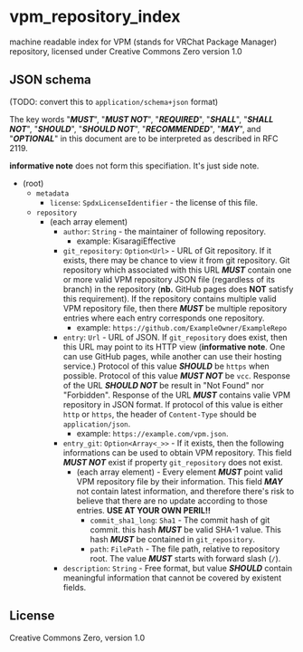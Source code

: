 # vpm_repository_index
machine readable index for VPM (stands for VRChat Package Manager) repository, licensed under Creative Commons Zero version 1.0

## JSON schema
(TODO: convert this to `application/schema+json` format)

The key words "***MUST***", "***MUST NOT***", "***REQUIRED***", "***SHALL***", "***SHALL NOT***", "***SHOULD***", "***SHOULD NOT***", "***RECOMMENDED***",  "***MAY***", and "***OPTIONAL***" in this document are to be interpreted as described in RFC 2119.

**informative note** does not form this specifiation. It's just side note.

* (root)
  * `metadata`
    * `license`: `SpdxLicenseIdentifier` - the license of this file.
  * `repository`
    * (each array element)
      * `author`: `String` - the maintainer of following repository.
        * example: KisaragiEffective
      * `git_repository`: `Option<Url>` - URL of Git repository. If it exists, there may be chance to view it from git repository. Git repository which associated with this URL ***MUST*** contain one or more valid VPM repository JSON file (regardless of its branch) in the repository (**nb.** GitHub pages does **NOT** satisfy this requirement). If the repository contains multiple valid VPM repository file, then there ***MUST*** be multiple repository entries where each entry corresponds one repository.
        * example: `https://github.com/ExampleOwner/ExampleRepo`
      * `entry`: `Url` - URL of JSON. If `git_repository` does exist, then this URL may point to its HTTP view (**informative note**. One can use GitHub pages, while another can use their hosting service.) Protocol of this value ***SHOULD*** be `https` when possible. Protocol of this value ***MUST NOT*** be `vcc`. Response of the URL ***SHOULD NOT*** be result in "Not Found" nor "Forbidden". Response of the URL ***MUST*** contains valie VPM repository in JSON format. If protocol of this value is either `http` or `https`, the header of `Content-Type` should be `application/json`.
        * example: `https://example.com/vpm.json`.
      * `entry_git`: `Option<Array<_>>` - If it exists, then the following informations can be used to obtain VPM repository. This field ***MUST NOT*** exist if property `git_repository` does not exist. 
        * (each array element) - Every element ***MUST*** point valid VPM repository file by their information. This field ***MAY*** not contain latest information, and therefore there's risk to believe that there are no update according to those entries. **USE AT YOUR OWN PERIL!!**
          * `commit_sha1_long`: `Sha1` - The commit hash of git commit. this hash ***MUST*** be valid SHA-1 value. This hash ***MUST*** be contained in `git_repository`.
          * `path`: `FilePath` - The file path, relative to repository root. The value ***MUST*** starts with forward slash (`/`).
      * `description`: `String` - Free format, but value ***SHOULD*** contain meaningful information that cannot be covered by existent fields.

## License
Creative Commons Zero, version 1.0
